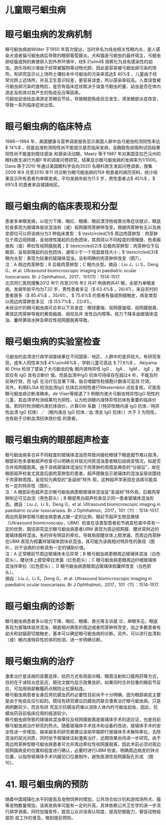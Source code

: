 # 儿童眼弓蛔虫病  
#  眼弓蛔虫病的发病机制  
眼弓蛔虫病由Wilder 于1950 年首次提出，当时命名为线虫相关性眼内炎，是人感染犬或者猫弓蛔虫病后导致的眼部葡萄膜炎。犬和猫是弓蛔虫的最终宿主，弓蛔虫卵经猫或狗的粪便排入到外界环境中，经$ 2\sim4$  周孵化为具有感染性的幼虫。游乐场和沙滩由于经常被猫狗等动物光顾，因此是容易被弓蛔虫卵污染的场所。有研究显示以上场所土壤标本中弓蛔虫的污染率高达$ 40\%$ ，儿童由于经常光顾上述场所，并且卫生意识较差，更容易误食，所以感染率较高。人类误食被弓蛔虫卵污染的食物后，是否有临床症状取决于误食弓蛔虫的量、幼虫是否在体内游走及机体对其产生的免疫反应等因素。  
弓蛔虫幼虫经血液游走至眼后节处，导致眼部免疫反应发生，诱发眼部炎症改变，导致一系列临床症状出现。  
#  眼弓蛔虫病的临床特点  
1988—1994 年，美国健康与营养调查报告显示美国人群中血弓蛔虫检测阳性率达$ 14\%$ ，但是血液检测阳性尚不能提示是否临床发病，且酶联免疫吸附试验结果阳性尚不能鉴别既往感染 和感染活动期。Maetz 等于1987 年对美国亚拉巴马州的眼科医生进行为期1 年的调查问卷研究，结果显示眼弓蛔虫病的发病率为1/1000。Dana 等于2010 年通过美国眼科学会向3020 名眼科医生发起问卷调查，搜集2009 年9 月至2010 年11 月诊断为眼弓蛔虫病的159 例患者的病历资料，统计结果显示所有患者均单眼发病，平均发病年龄为11.5 岁，男性患者占$ 45\%$ ，$ 69\%$  的患者来自城镇地区。  
#  眼弓蛔虫病的临床表现和分型  
患者多单眼发病，以视力下降、眼红、眼痛、眼前漂浮物或畏光等症状就诊，眼底检查表现为玻璃体层状混浊和（或）视网膜肉芽肿样改变。根据肉芽肿有无以及病变部位可以将该病分为3 种临床类型：$ \textcircled{1}$    周边肉芽肿型：肉芽肿位于周边视网膜，呈局限性隆起的白色团块，其周绕以不同程度的增殖膜、色素瘢痕和（或）牵拉性视网膜脱离；$ \textcircled{2}$    后极肉芽肿型：肉芽肿位于后极部，呈局部隆起的白色团块，通常小于一个视盘直径大小；$ \textcircled{3}$    眼内炎型：表现为较重的玻璃体混浊，没有明确的肉芽肿样改变（图7）。  
注：A 周边肉芽肿型；B 后极肉芽肿型；C 眼内炎型。摘自：Liu J，Li S，Deng G，et al. Ultrasound biomicroscopic imaging in paediatric ocular toxocariasis. Br  J Ophthalmol，2017，101(11)：1514-1517.  
北京同仁医院搜集2012 年11 月至2016 年2 月41 例病例共41 眼，全部为单眼发病，发病年龄平均为7.32 岁，男性患者多见（$ 63.4\%$ ，26/41），来自农村的患者居多（$ 85.4\%$ ，35/41），
$ 75.6\%$  的患者有猫或狗接触史，病变类型以周边肉芽肿型多见
（$ (53.7\%$ ，22/41）。  
未经治疗的眼弓蛔虫病可合并以下并发症：眼球萎缩、视网膜皱褶、视网膜脱离、黄斑区肉芽肿导致的黄斑瘢痕、弱视及并 发性白内障等。视力下降多由玻璃体混浊、囊样黄斑水肿及牵拉性视网膜脱离导致。  
#  眼弓蛔虫病的实验室检查  
弓蛔虫的血清流行病学调查结果在不同国家、地区、人群中的差异较大。有研究发现，成年人阳性率为$ 4\%\sim46\%$ ，学龄儿童可高达 $ 77.6\%$  。 Akiyama  和 Ohta  检测了感染了犬弓蛔虫的兔 眼内液特异性 IgG 、 IgA  、 IgM 、 IgE ，发现仅有 IgG  具有诊断价 值。但是血清中IgG 抗体可持续存在超过4 年，不能及时反映疗效，而 IgE  在治疗后显著下降，联合嗜酸性粒细胞计数值可监测 疗效。  
另外，利用ELISA 检测血清IgG 抗体后对阳性者行Westernblot 试验复核，可提高眼弓蛔虫病诊断准确率。de Viser等报道了3 例眼内液犬弓蛔虫特异性IgG 阳性的儿童，其血清学检测结果均为阴性，认为检测眼内液特异性抗体有重要的临床价值。若同时检测眼内液抗体效价，计算GW 系数［（特异性眼内液 IgG  抗体／特异性血清 IgG  抗体）／（眼内液总 IgG  抗体／血 清总 IgG  抗体）］大于 3  为阳性，也有助于诊断血清抗体效价低 的患者。  
#  眼弓蛔虫病的眼部超声检查  
眼弓蛔虫病多合并不同程度的玻璃体混浊而导致间接检眼镜下眼底细节难以窥清，眼部彩色多普勒超声检查可以明确合并屈光间质混浊患者眼后段病变情况，如是否合并视网膜脱离。由于该病玻璃体混浊位于肉芽肿的周围呈典型的“分层征”，故在眼部超声检查尤其是后部肉芽肿型的患者，超声图像显示玻璃体的混浊呈层状围绕于肉芽肿周围，呈现较为典型的“圣诞树”样外 观，这种超声学表现在该病可能具有一定的特异性（图8）。  
注：A 眼部彩色超声显示眼弓蛔虫病患眼玻璃体混浊呈“圣诞树”样外观，后极肉芽肿附近可见血流（黑色箭头）；B 眼部黑白超声检查显示同一患者玻璃体混浊形态。摘自：Liu J，Li S，Deng G，et al. Ultrasound biomicroscopic imaging in paediatric ocular toxocariasis. Br  J Ophthalmol，2017，101（11）：1514-1517.  
周边肉芽肿型眼弓蛔虫病患者占据一定的比例，眼前节超声生物显微镜（Ultrasound biomicroscopy，UBM）检查在该类型患者前节病变检查中具有一定的优势，既往研究显示眼弓蛔虫病患者UBM 表现为周边视网膜、睫状突附近的玻璃体膜样混浊，有的伴有明显的牵拉，导致局部睫状体上腔渗漏，而周边肉芽肿在UBM 表现为假囊样玻璃体团块状混浊，其可能为该病相对特异性的表现（图9），对于该病的诊断具有一定的辅助价值。  
注：A 正常眼前节周边玻璃体未见异常；B 眼弓蛔虫病患眼周边玻璃体混浊（白色箭头），睫状体上腔受牵拉渗漏（红色箭头）；C 眼弓蛔虫病患眼周边纤细玻璃体混浊伴牵拉（红色箭头）； D 眼弓蛔虫病患眼周边玻璃体假囊样改变（白色箭头）。  
摘自：Liu J，Li S，Deng G，et al. Ultrasound biomicroscopic imaging in paediatric ocular toxocariasis. Br  J Ophthalmol，2017，101（11）：1514-1517.  
#  眼弓蛔虫病的诊断  
眼弓蛔虫病患者多以视力下降、眼红、眼痛、畏光等主诉就 诊，单眼多见，眼底表现为玻璃体层状混浊，眼底相对典型的周边或者肉芽肿样改变，加之多数患者有幼犬和幼猫密切接触史，基本可以确定眼弓蛔虫病的诊断。另外，可以进行血清和（或）眼内液特异性抗体的检测，进一步明确诊断。  
#  眼弓蛔虫病的治疗  
激素治疗是该病的首要选择，给药方式有局部点眼、眼周注射和口服用药等方式，目的在于减轻炎症反应，既往文献均显示效果良好。如果同时合并较重的眼前节反应，可加用局部散瞳药点眼防止虹膜粘连。  
眼弓蛔虫病患者全身应用抗蠕虫药的必要性目前尚不十分明确，因为眼部病变主要是由于免疫反应引起的。既往有研究建议抗蠕虫药联合激素治疗眼弓蛔虫病，只是病例数较少，而且有研 究显示抗蠕虫药难以消除人体内的弓蛔虫幼虫，因此，抗蠕虫药目前临床应用的报道较少。  
眼弓蛔虫病导致的玻璃体混浊牵拉及视网膜脱离是玻璃体手术的适应证，也是目前眼弓蛔虫病治疗研究的热点。随着玻璃体手术技术和设备的改进，玻璃体手术的安全性进一步增加，越来越多的研究者建议该病早期即行玻璃体手术解除牵拉，去除混浊的屈光间质，同时给予玻璃体注射激素治疗，远期效果尚待进一步研究。由于周边肉芽肿型眼弓蛔虫病患者可合并周边牵拉性视网膜脱离，因此术前必须对周边视网膜病变的位置和程度进行确认，必要时进行UBM 检查，明确周边病变的钟点位置，以指导玻璃体手术巩膜切口位置制作，避免医源性视网膜裂孔形成 （图10）。  
# 41.  眼弓蛔虫病的预防  
随着中国城镇化水平的提高及宠物饲养的增加，公共场合如沙坑和游戏场所犬、猫等宠物数量增加，该病发病率可能有一定的升高，具体依赖公共卫生学的进一步流行病学调查。同时加强宣传，提高公众对该病认知度，提高防御能力，督促动物疫苗防 疫工作的普及，做到提前预防。  

